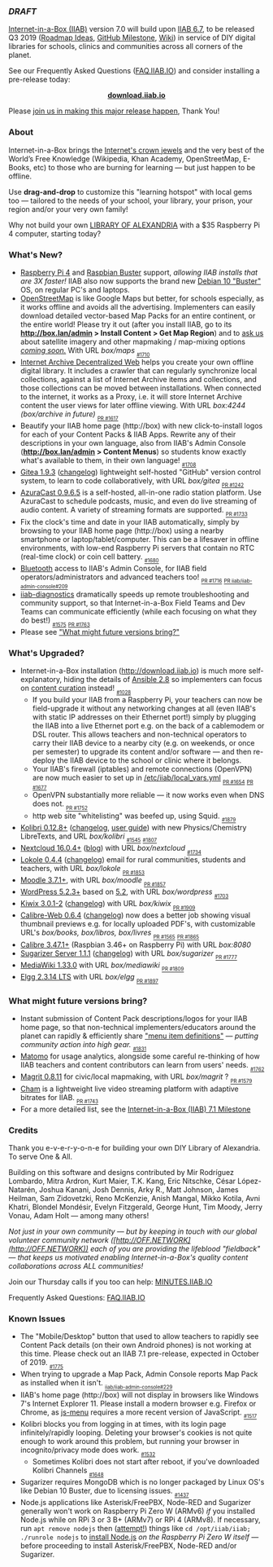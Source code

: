 ### _DRAFT_

[Internet-in-a-Box (IIAB)](http://internet-in-a-box.org) version 7.0 will build upon [IIAB 6.7](https://github.com/iiab/iiab/wiki/IIAB-6.7-Release-Notes), to be released Q3 2019 ([Roadmap Ideas](https://github.com/iiab/iiab/wiki/IIAB-6.7-Release-Notes#what-might-future-versions-bring), [GitHub Milestone](https://github.com/iiab/iiab/milestone/5), [Wiki](http://wiki.laptop.org/go/IIAB/7.0)) in service of DIY digital libraries for schools, clinics and communities across all corners of the planet.

See our Frequently Asked Questions ([FAQ.IIAB.IO](http://wiki.laptop.org/go/IIAB/FAQ)) and consider installing a pre-release today:

<p align="center">
  <b><a href=http://download.iiab.io>download.iiab.io</a></b>
  <!--[download.iiab.io](http://download.iiab.io)-->
</p>

Please [join us in making this major release happen](http://internet-in-a-box.org/pages/contributing.html), Thank You!

### About

Internet-in-a-Box brings the [Internet's crown jewels](http://internet-in-a-box.org/#quality-content) and the very best of the World’s Free Knowledge (Wikipedia, Khan Academy, OpenStreetMap, E-Books, etc) to those who are burning for learning — but just happen to be offline.

Use <b>drag-and-drop</b> to customize this "learning hotspot" with local gems too — tailored to the needs of your school, your library, your prison, your region and/or your very own family!

Why not build your own [LIBRARY OF ALEXANDRIA](https://www.youtube.com/channel/UC0cBGCxr_WPBPa3IqPVEe3g) with a $35 Raspberry Pi 4 computer, starting today?

### What's New?

* [Raspberry Pi 4](https://www.raspberrypi.org/products/raspberry-pi-4-model-b/) and [Raspbian Buster](https://raspberrypi.org/downloads/raspbian/) support, _allowing IIAB installs that are 3X faster!_  IIAB also now supports the brand new [Debian 10 "Buster"](https://www.debian.org/releases/buster/) OS, on regular PC's and laptops.
* [OpenStreetMap](http://wiki.laptop.org/go/IIAB/FAQ#How_do_I_add_zoomable_maps_for_my_region.3F) is like Google Maps but better, for schools especially, as it works offline and avoids all the advertising.  Implementers can easily download detailed vector-based Map Packs for an entire continent, or the entire world!  Please try it out (after you install IIAB, go to its **http://box.lan/admin > Install Content > Get Map Region**) and to [ask us](http://wiki.laptop.org/go/IIAB/FAQ#What_are_the_best_places_for_community_support.3F) about satellite imagery and other mapmaking / map-mixing options _[coming soon.](https://github.com/iiab/iiab/wiki/IIAB-Maps)_  With URL _box/maps_  <sub><sub>[#1710](https://github.com/iiab/iiab/issues/1710)</sub></sub>
* [Internet Archive Decentralized Web](https://github.com/iiab/iiab/tree/master/roles/internetarchive#internet-archive-universal-library--decentralized-web-readme) helps you create your own offline digital library.  It includes a crawler that can regularly synchronize local collections, against a list of Internet Archive items and collections, and those collections can be moved between installations.  When connected to the internet, it works as a Proxy, i.e. it will store Internet Archive content the user views for later offline viewing.  With URL _box:4244 (box/archive in future)_  <sub><sub>[PR #1617](https://github.com/iiab/iiab/pull/1617)</sub></sub>
* Beautify your IIAB home page (http://box) with new click-to-install logos for each of your Content Packs & IIAB Apps.  Rewrite any of their descriptions in your own language, also from IIAB's Admin Console (**http://box.lan/admin > Content Menus**) so students know exactly what's available to them, in their own language!  <sub><sub>[#1708](https://github.com/iiab/iiab/issues/1708)</sub></sub>
* [Gitea 1.9.3](https://github.com/iiab/iiab/tree/master/roles/gitea#gitea-readme) ([changelog](https://github.com/go-gitea/gitea/releases)) lightweight self-hosted "GitHub" version control system, to learn to code collaboratively, with URL _box/gitea_  <sub><sub>[PR #1242](https://github.com/iiab/iiab/pull/1242)</sub></sub>
* [AzuraCast 0.9.6.5](https://github.com/iiab/iiab/tree/master/roles/azuracast#azuracast-readme) is a self-hosted, all-in-one radio station platform.  Use AzuraCast to schedule podcasts, music, and even do live streaming of audio content.  A variety of streaming formats are supported.  <sub><sub>[PR #1733](https://github.com/iiab/iiab/pull/1733)</sub></sub>
* Fix the clock's time and date in your IIAB automatically, simply by browsing to your IIAB home page (http://box) using a nearby smartphone or laptop/tablet/computer.  This can be a lifesaver in offline environments, with low-end Raspberry Pi servers that contain no RTC (real-time clock) or coin cell battery.  <sub><sub>[#1680](https://github.com/iiab/iiab/issues/1680)</sub></sub>
* [Bluetooth](https://github.com/iiab/iiab/tree/master/roles/bluetooth) access to IIAB's Admin Console, for IIAB field operators/administrators and advanced teachers too!  <sub><sub>[PR #1716](https://github.com/iiab/iiab/pull/1716)</sub></sub> <sub><sub>[PR iiab/iiab-admin-console#209](https://github.com/iiab/iiab-admin-console/pull/209)</sub></sub>
* [iiab-diagnostics](https://github.com/iiab/iiab/blob/master/scripts/iiab-diagnostics.README.md) dramatically speeds up remote troubleshooting and community support, so that Internet-in-a-Box Field Teams and Dev Teams can communicate efficiently (while each focusing on what they do best!)  <sub><sub>[#1575](https://github.com/iiab/iiab/issues/1575)</sub></sub> <sub><sub>[PR #1763](https://github.com/iiab/iiab/pull/1763)</sub></sub>
* Please see ["What might future versions bring?"](#what-might-future-versions-bring)

### What's Upgraded?

* Internet-in-a-Box installation (http://download.iiab.io) is much more self-explanatory, hiding the details of [Ansible 2.8](https://docs.ansible.com/ansible/devel/porting_guides/porting_guide_2.8.html) so implementers can focus on [content curation](http://wiki.laptop.org/go/IIAB/FAQ#How_do_I_customize_my_Internet-in-a-Box_home_page.3F) instead!  <sub><sub>[#1028](https://github.com/iiab/iiab/issues/1028)</sub></sub>
  * If you build your IIAB from a Raspberry Pi, your teachers can now be field-upgrade it without any networking changes at all (even IIAB's with static IP addresses on their Ethernet port!) simply by plugging the IIAB into a live Ethernet port e.g. on the back of a cablemodem or DSL router.  This allows teachers and non-technical operators to carry their IIAB device to a nearby city (e.g. on weekends, or once per semester) to upgrade its content and/or software &mdash; and then re-deploy the IIAB device to the school or clinic where it belongs.
  * Your IIAB's firewall (iptables) and remote connections (OpenVPN) are now much easier to set up in [/etc/iiab/local_vars.yml](http://FAQ.IIAB.IO#What_is_local_vars.yml_and_how_do_I_customize_it.3F)  <sub><sub>[PR #1654](https://github.com/iiab/iiab/pull/1654)</sub></sub> <sub><sub>[PR #1677](https://github.com/iiab/iiab/pull/1677)</sub></sub>
  * OpenVPN substantially more reliable &mdash; it now works even when DNS does not.  <sub><sub>[PR #1752](https://github.com/iiab/iiab/pull/1752)</sub></sub>
  * http web site "whitelisting" was beefed up, using Squid.  <sub><sub>[#1879](https://github.com/iiab/iiab/issues/1879)</sub></sub>
* [Kolibri 0.12.8+](https://github.com/iiab/iiab/tree/master/roles/kolibri) (<!--[Announcement](https://medium.com/kolibri-releases), -->[changelog](https://github.com/learningequality/kolibri/blob/develop/CHANGELOG.md), [user guide](https://kolibri.readthedocs.io/)) with new Physics/Chemistry LibreTexts, and URL _box/kolibri_  <sub><sub>[#1545](https://github.com/iiab/iiab/issues/1545)</sub></sub> <sub><sub>[#1807](https://github.com/iiab/iiab/issues/1807)</sub></sub>
* [Nextcloud 16.0.4+](https://nextcloud.com/changelog/#latest16) ([blog](https://nextcloud.com/blog/)) with URL _box/nextcloud_  <sub><sub>[#1734](https://github.com/iiab/iiab/issues/1734)</sub></sub>
* [Lokole 0.4.4](https://github.com/iiab/iiab/tree/master/roles/lokole#lokole-readme) ([changelog](https://github.com/ascoderu/opwen-webapp/releases)) email for rural communities, students and teachers, with URL _box/lokole_  <sub><sub>[PR #1853](https://github.com/iiab/iiab/pull/1853)</sub></sub>
* [Moodle 3.7.1+](https://docs.moodle.org/dev/Moodle_3.7.1_release_notes), with URL _box/moodle_  <sub><sub>[PR #1857](https://github.com/iiab/iiab/pull/1857)</sub></sub>
* [WordPress 5.2.3+](https://wordpress.org/news/2019/09/wordpress-5-2-3-security-and-maintenance-release/) based on [5.2](https://wordpress.org/news/2019/05/jaco/), with URL _box/wordpress_  <sub><sub>[#1703](https://github.com/iiab/iiab/issues/1703)</sub></sub>
* [Kiwix 3.0.1-2](https://en.wikipedia.org/wiki/Kiwix) ([changelog](https://github.com/kiwix/kiwix-tools/blob/master/Changelog)) with URL _box/kiwix_  <sub><sub>[PR #1909](https://github.com/iiab/iiab/pull/1909)</sub></sub>
* [Calibre-Web 0.6.4](https://github.com/janeczku/calibre-web#about) ([changelog](https://github.com/janeczku/calibre-web/releases)) now does a better job showing visual thumbnail previews e.g. for locally uploaded PDF's, with customizable URL's _box/books, box/libros, box/livres_  <sub><sub>[PR #1565](https://github.com/iiab/iiab/pull/1565)</sub></sub> <sub><sub>[PR #1865](https://github.com/iiab/iiab/pull/1865)</sub></sub>
* [Calibre 3.47.1+](https://calibre-ebook.com/whats-new) (Raspbian 3.46+ on Raspberry Pi) with URL _box:8080_
* [Sugarizer Server 1.1.1](https://github.com/llaske/sugarizer-server/) ([changelog](https://github.com/llaske/sugarizer-server/blob/master/CHANGELOG.md)) with URL _box/sugarizer_  <sub><sub>[PR #1777](https://github.com/iiab/iiab/pull/1777)</sub></sub>
* [MediaWiki 1.33.0](https://mediawiki.org/wiki/Release_notes/1.33) with URL _box/mediawiki_  <sub><sub>[PR #1809](https://github.com/iiab/iiab/pull/1809)</sub></sub>
* [Elgg 2.3.14 LTS](https://github.com/Elgg/Elgg/blob/2.3.14/CHANGELOG.md) with URL _box/elgg_  <sub><sub>[PR #1897](https://github.com/iiab/iiab/pull/1897)</sub></sub>

### What might future versions bring?

* Instant submission of Content Pack descriptions/logos for your IIAB home page, so that non-technical implementers/educators around the planet can rapidly & efficiently share ["menu item definitions"](https://github.com/iiab/iiab/wiki/IIAB-Menuing) &mdash; _putting community action into high gear._  <sub><sub>[#1831](https://github.com/iiab/iiab/issues/1831)</sub></sub>
* [Matomo](https://matomo.org/) for usage analytics, alongside some careful re-thinking of how IIAB teachers and content contributors can learn from users' needs.  <sub><sub>[#1762](https://github.com/iiab/iiab/issues/1762)</sub></sub>
* [Magrit 0.8.11](http://magrit.cnrs.fr/) for civic/local mapmaking, with URL _box/magrit_ ? <sub><sub>[PR #1579](https://github.com/iiab/iiab/pull/1579)</sub></sub>
* [Cham](https://github.com/eka-foundation/cham) is a lightweight live video streaming platform with adaptive bitrates for IIAB.  <sub><sub>[PR #1743](https://github.com/iiab/iiab/pull/1743)</sub></sub>
* For a more detailed list, see the [Internet-in-a-Box (IIAB) 7.1 Milestone](https://github.com/iiab/iiab/milestone/6)

### Credits

Thank you e-v-e-r-y-o-n-e for building your own DIY Library of Alexandria.  To serve One & All.

Building on this software and designs contributed by Mir Rodríguez Lombardo, Mitra Ardron, Kurt Maier, T.K. Kang, Eric Nitschke, César López-Natarén, Joshua Kanani, Josh Dennis, Arky R., Matt Johnson, James Heilman, Sam Zidovetzki, Reno McKenzie, Anish Mangal, Mikko Kotila, Avni Khatri, Blondel Mondésir, Evelyn Fitzgerald, George Hunt, Tim Moody, Jerry Vonau, Adam Holt &mdash; among many others!

_Not just in your own community &mdash; but by keeping in touch with our global volunteer community network ([http://OFF.NETWORK](http://OFF.NETWORK)) each of you are providing the lifeblood "fieldback" &mdash; that keeps us motivated enabling Internet-in-a-Box's quality content collaborations across ALL communities!_

Join our Thursday calls if you too can help: [MINUTES.IIAB.IO](http://MINUTES.IIAB.IO)

Frequently Asked Questions: [FAQ.IIAB.IO](http://FAQ.IIAB.IO)

### Known Issues

* The "Mobile/Desktop" button that used to allow teachers to rapidly see Content Pack details (on their own Android phones) is not working at this time.  Please check out an IIAB 7.1 pre-release, expected in October of 2019.  <sub><sub>[#1775](https://github.com/iiab/iiab/issues/1775)</sub></sub>
* When trying to upgrade a Map Pack, Admin Console reports Map Pack as installed when it isn't.  <sub><sub>[iiab/iiab-admin-console#229](https://github.com/iiab/iiab-admin-console/issues/229)</sub></sub>
* IIAB's home page (http://box) will not display in browsers like Windows 7's Internet Explorer 11.  Please install a modern browser e.g. Firefox or Chrome, as [js-menu](https://github.com/iiab/iiab-admin-console/tree/master/roles/js-menu) requires a more recent version of JavaScript.  <sub><sub>[#1517](https://github.com/iiab/iiab/issues/1517)</sub></sub>
* Kolibri blocks you from logging in at times, with its login page infinitely/rapidly looping.  Deleting your browser's cookies is not quite enough to work around this problem, but running your browser in incognito/privacy mode does work.  <sub><sub>[#1532](https://github.com/iiab/iiab/issues/1532)</sub></sub>
  * Sometimes Kolibri does not start after reboot, if you've downloaded Kolibri Channels  <sub><sub>[#1648](https://github.com/iiab/iiab/issues/1648)</sub></sub>
* Sugarizer requires MongoDB which is no longer packaged by Linux OS's like Debian 10 Buster, due to licensing issues.  <sub><sub>[#1437](https://github.com/iiab/iiab/issues/1437)</sub></sub>
* Node.js applications like Asterisk/FreePBX, Node-RED and Sugarizer generally won't work on Raspberry Pi Zero W (ARMv6) *if* you installed Node.js while on RPi 3 or 3 B+ (ARMv7) or RPi 4 (ARMv8).  If necessary, run `apt remove nodejs` then ([attempt!](https://nodered.org/docs/hardware/raspberrypi#swapping-sd-cards)) things like `cd /opt/iiab/iiab; ./runrole nodejs` to [install Node.js](https://github.com/iiab/iiab/blob/master/roles/nodejs/tasks/main.yml) _on the Raspberry Pi Zero W itself_ — before proceeding to install Asterisk/FreePBX, Node-RED and/or Sugarizer.